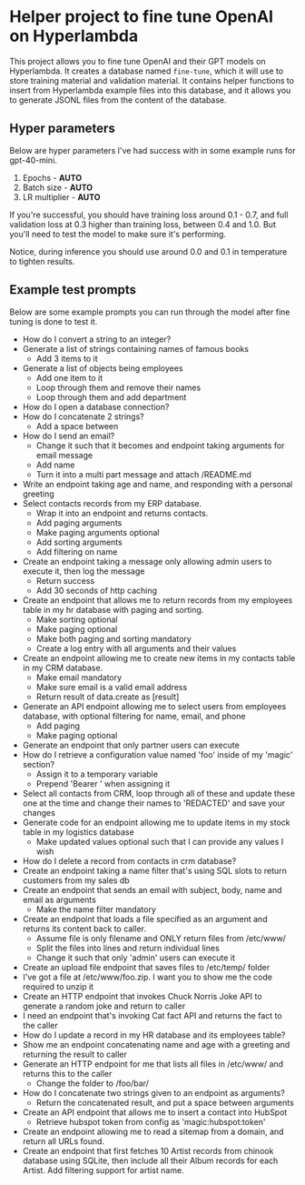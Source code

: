 # Helper project to fine tune OpenAI on Hyperlambda

This project allows you to fine tune OpenAI and their GPT models on Hyperlambda. It creates a database named `fine-tune`, which it will use to store training material and validation material. It contains helper functions to insert from Hyperlambda example files into this database, and it allows you to generate JSONL files from the content of the database.

## Hyper parameters

Below are hyper parameters I've had success with in some example runs for gpt-40-mini.

1. Epochs - **AUTO**
2. Batch size - **AUTO**
3. LR multiplier - **AUTO**

If you're successful, you should have training loss around 0.1 - 0.7, and full validation loss at 0.3 higher than training loss, between 0.4 and 1.0. But you'll need to test the model to make sure it's performing.

Notice, during inference you should use around 0.0 and 0.1 in temperature to tighten results.

## Example test prompts

Below are some example prompts you can run through the model after fine tuning is done to test it.

* How do I convert a string to an integer?
* Generate a list of strings containing names of famous books
  - Add 3 items to it
* Generate a list of objects being employees
  - Add one item to it
  - Loop through them and remove their names
  - Loop through them and add department
* How do I open a database connection?
* How do I concatenate 2 strings?
  - Add a space between
* How do I send an email?
  - Change it such that it becomes and endpoint taking arguments for email message
  - Add name
  - Turn it into a multi part message and attach /README.md
* Write an endpoint taking age and name, and responding with a personal greeting
* Select contacts records from my ERP database.
  - Wrap it into an endpoint and returns contacts.
  - Add paging arguments
  - Make paging arguments optional
  - Add sorting arguments
  - Add filtering on name
* Create an endpoint taking a message only allowing admin users to execute it, then log the message
  - Return success
  - Add 30 seconds of http caching
* Create an endpoint that allows me to return records from my employees table in my hr database with paging and sorting.
  - Make sorting optional
  - Make paging optional
  - Make both paging and sorting mandatory
  - Create a log entry with all arguments and their values
* Create an endpoint allowing me to create new items in my contacts table in my CRM database.
  - Make email mandatory
  - Make sure email is a valid email address
  - Return result of data.create as [result]
* Generate an API endpoint allowing me to select users from employees database, with optional filtering for name, email, and phone
  - Add paging
  - Make paging optional
* Generate an endpoint that only partner users can execute
* How do I retrieve a configuration value named 'foo' inside of my 'magic' section?
  - Assign it to a temporary variable
  - Prepend 'Bearer ' when assigning it
* Select all contacts from CRM, loop through all of these and update these one at the time and change their names to 'REDACTED' and save your changes
* Generate code for an endpoint allowing me to update items in my stock table in my logistics database
  - Make updated values optional such that I can provide any values I wish
* How do I delete a record from contacts in crm database?
* Create an endpoint taking a name filter that's using SQL slots to return customers from my sales db
* Create an endpoint that sends an email with subject, body, name and email as arguments
  - Make the name filter mandatory
* Create an endpoint that loads a file specified as an argument and returns its content back to caller.
  - Assume file is only filename and ONLY return files from /etc/www/
  - Split the files into lines and return individual lines
  - Change it such that only 'admin' users can execute it
* Create an upload file endpoint that saves files to /etc/temp/ folder
* I've got a file at /etc/www/foo.zip. I want you to show me the code required to unzip it
* Create an HTTP endpoint that invokes Chuck Norris Joke API to generate a random joke and return to caller
* I need an endpoint that's invoking Cat fact API and returns the fact to the caller
* How do I update a record in my HR database and its employees table?
* Show me an endpoint concatenating name and age with a greeting and returning the result to caller
* Generate an HTTP endpoint for me that lists all files in /etc/www/ and returns this to the caller
  - Change the folder to /foo/bar/
* How do I concatenate two strings given to an endpoint as arguments?
  - Return the concatenated result, and put a space between arguments
* Create an API endpoint that allows me to insert a contact into HubSpot
  - Retrieve hubspot token from config as 'magic:hubspot:token'
* Create an endpoint allowing me to read a sitemap from a domain, and return all URLs found.
* Create an endpoint that first fetches 10 Artist records from chinook database using SQLite, then include all their Album records for each Artist. Add filtering support for artist name.

